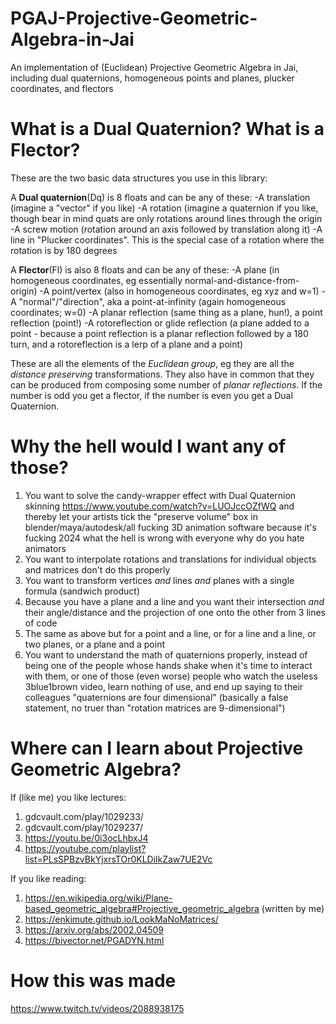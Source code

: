 # PGAJ-Projective-Geometric-Algebra-in-Jai
An implementation of (Euclidean) Projective Geometric Algebra in Jai, including dual quaternions, homogeneous points and planes, plucker coordinates, and flectors

# What is a Dual Quaternion? What is a Flector?
These are the two basic data structures you use in this library:

A **Dual quaternion**(Dq) is 8 floats and can be any of these:
-A translation (imagine a "vector" if you like)
-A rotation (imagine a quaternion if you like, though bear in mind quats are only rotations around lines through the origin
-A screw motion (rotation around an axis followed by translation along it)
-A line in "Plucker coordinates". This is the special case of a rotation where the rotation is by 180 degrees

A **Flector**(Fl) is also 8 floats and can be any of these:
-A plane (in homogeneous coordinates, eg essentially normal-and-distance-from-origin)
-A point/vertex (also in homogeneous coordinates, eg xyz and w=1)
-A "normal"/"direction", aka a point-at-infinity (again homogeneous coordinates; w=0)
-A planar reflection (same thing as a plane, hun!), a point reflection (point!)
-A rotoreflection or glide reflection (a plane added to a point - because a point reflection is a planar reflection followed by a 180 turn, and a rotoreflection is a lerp of a plane and a point)

These are all the elements of the _Euclidean group_, eg they are all the _distance preserving_ transformations. They also have in common that they can be produced from composing some number of _planar reflections_. If the number is odd you get a flector, if the number is even you get a Dual Quaternion.

# Why the hell would I want any of those?
1. You want to solve the candy-wrapper effect with Dual Quaternion skinning https://www.youtube.com/watch?v=LUOJccOZfWQ and thereby let your artists tick the "preserve volume" box in blender/maya/autodesk/all fucking 3D animation software because it's fucking 2024 what the hell is wrong with everyone why do you hate animators
2. You want to interpolate rotations and translations for individual objects and matrices don't do this properly
3. You want to transform vertices _and_ lines _and_ planes with a single formula (sandwich product)
4. Because you have a plane and a line and you want their intersection _and_ their angle/distance and the projection of one onto the other from 3 lines of code
5. The same as above but for a point and a line, or for a line and a line, or two planes, or a plane and a point
6. You want to understand the math of quaternions properly, instead of being one of the people whose hands shake when it's time to interact with them, or one of those (even worse) people who watch the useless 3blue1brown video, learn nothing of use, and end up saying to their colleagues "quaternions are four dimensional" (basically a false statement, no truer than "rotation matrices are 9-dimensional")

# Where can I learn about Projective Geometric Algebra?
If (like me) you like lectures:
1. gdcvault.com/play/1029233/
2. gdcvault.com/play/1029237/
3. https://youtu.be/0i3ocLhbxJ4
4. https://youtube.com/playlist?list=PLsSPBzvBkYjxrsTOr0KLDilkZaw7UE2Vc

If you like reading:
1. https://en.wikipedia.org/wiki/Plane-based_geometric_algebra#Projective_geometric_algebra (written by me)
2. https://enkimute.github.io/LookMaNoMatrices/
3. https://arxiv.org/abs/2002.04509
4. https://bivector.net/PGADYN.html

# How this was made
https://www.twitch.tv/videos/2088938175
